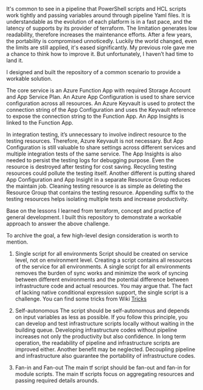 It's common to see in a pipeline that PowerShell scripts and HCL scripts work tightly and passing variables around through pipeline Yaml files. It is understandable as the evolution of each platform is in a fast pace, and the latency of supports by its provider of terraform. The limitation generates low readability, therefore increases the maintenance efforts. After a few years, the portability is compromised unnoticedly. Luckily the world changed, even the limits are still applied, it's eased significantly. My previous role gave me a chance to think how to improve it. But unfortunately, I haven’t had time to land it. 

I designed and built the repository of a common scenario to provide a workable solution.

The core service is an Azure Function App with required Storage Account and App Service Plan. An Azure App Configuration is used to share service configuration across all resources. An Azure Keyvault is used to protect the connection string of the App Configuration and uses the Keyvault reference to expose the connection string to the Function App. An App Insights is linked to the Function App.

In integration testing, it’s unnecessary to involve indirect resource to the testing resources. Therefore, Azure Keyvault is not necessary. But App Configuration is still valuable to share settings across different services and multiple integration tests of the same service. The App Insights is also needed to persist the testing logs for debugging purpose. Even the resource is destroyed after testing for cost saving. Recycling testing resources could pollute the testing itself. Another different is putting shared App Configuration and App Insight in a separate Resource Group reduces the maintain job. Cleaning testing resource is as simple as deleting the Resource Group that contains the testing resource. Appending suffix to the testing resources helps isolating multiple tests and increase productivity.

Base on the lessons I learned from terraform, concept and practice of general development. I built this repository to demonstrate a workable approach to answer the above challenge.

To archive the goal, a few high-level design consideration is worth to mention.

1. Single script for all environments
Script should be created on service level, not on environment level. Creating a script contains all resources of the service for all environments. A single script for all environments removes the burden of sync works and minimize the work of syncing between different environments and the potential difference between infrastructure code and actual resources. You may argue that. The fact of lacking native conditional expression support, the single script is a challenge. You can find some tricks from Wiki [Tricks](https://github.com/pingdong/newmoon.infrastructure/wiki/Tricks)

2. Self-autonomous
The script should be self-autonomous and depends on input variables as less as possible. If you follow this principle, you can develop and test infrastructure scripts locally without waiting in the building queue. Developing infrastructure codes without pipeline increases not only the productivity but also confidence. In long term operation, the readability of pipeline and infrastructure scripts are improved either. Another benefit may be neglected. Decoupling pipeline and infrastructure also guarantee the portability of infrastructure codes. 

3. Fan-in and Fan-out
The main tf script should be fan-out and fan-in for module scripts. The main tf scripts focus on aggregating resources and passing required details arounds.

